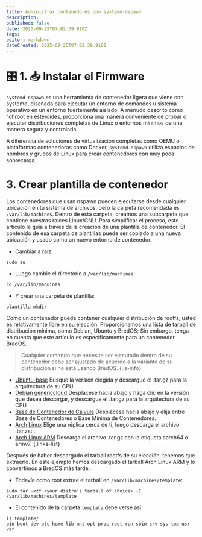 ```yaml
---
title: Administrar contenedores con systemd-nspawn
description:
published: false
date: 2025-09-25T07:02:39.910Z
tags:
editor: markdown
dateCreated: 2025-09-25T07:02:39.910Z
---
```


# 🎛️ 1. 📥 Instalar el Firmware

`systemd-nspawn` es una herramienta de contenedor ligera que viene con systemd, diseñada para ejecutar un entorno de comandos u sistema operativo en un entorno fuertemente aislado. A menudo descrito como "chroot en esteroides, proporciona una manera conveniente de probar o ejecutar distribuciones completas de Linux o entornos mínimos de una manera segura y controlada.

A diferencia de soluciones de virtualización completas como QEMU o plataformas contenedoras como Docker, `systemd-nspawn` utiliza espacios de nombres y grupos de Linux para crear contenedores con muy poca sobrecarga.

# 3. Crear plantilla de contenedor

Los contenedores que usan nspawn pueden ejecutarse desde cualquier ubicación en tu sistema de archivos, pero la carpeta recomendada es `/var/lib/machines`. Dentro de esta carpeta, creamos una subcarpeta que contiene nuestras raíces Linux/GNU. Para simplificar el proceso, este artículo le guía a través de la creación de una plantilla de contenedor. El contenido de esa carpeta de plantillas puede ser copiado a una nueva ubicación y usado como un nuevo entorno de contenedor.

- Cambiar a raíz:

```
sudo su
```

- Luego cambie el directorio a `/var/lib/machines`:

```
cd /var/lib/máquinas
```

- Y crear una carpeta de plantilla:

```
plantilla mkdir
```

Como un contenedor puede contener cualquier distribución de rootfs, usted es relativamente libre en su elección. Proporcionamos una lista de tarball de distribución mínima, como Debian, Ubuntu y BredOS; Sin embargo, tenga en cuenta que este artículo es específicamente para un contenedor BredOS.

> Cualquier comando que necesite ser ejecutado dentro de su contenedor debe ser ajustado de acuerdo a la variante de su distribución si no está usando BredOS.
> {.is-info}

- [Ubuntu-base](https://cdimage.ubuntu.com/ubuntu-base/releases/) Busque la versión elegida y descargue el .tar.gz para la arquitectura de su CPU.
- [Debian genericcloud](https://cloud.debian.org/images/cloud/) Desplácese hacia abajo y haga clic en la versión que desea descargar, y descargue el .tar.gz para la arquitectura de su CPU.
- [Base de Contenedor de Cálvula](https://fedoraproject.org/misc#minimal) Desplácese hacia abajo y elija entre Base de Contenedores o Base Mínima de Contenedores.
- [Arch Linux](https://archlinux.org/download/) Elige una réplica cerca de ti, luego descarga el archivo .tar.zst .
- [Arch Linux ARM](https://archlinuxarm.org/os/) Descarga el archivo .tar.gz con la etiqueta aarch64 o armv7.
  {.links-list}

Después de haber descargado el tarball rootfs de su elección, tenemos que extraerlo. En este ejemplo hemos descargado el tarball Arch Linux ARM y lo convertimos a BredOS más tarde.

- Todavía como root extrae el tarball en `/var/lib/machines/template`:

```
sudo tar -xzf <your distro's tarball of choice> -C /var/lib/machines/template
```

- El contenido de la carpeta `template` debe verse así:

```
ls template/
bin boot dev etc home lib mnt opt proc root run sbin srv sys tmp usr var
```

